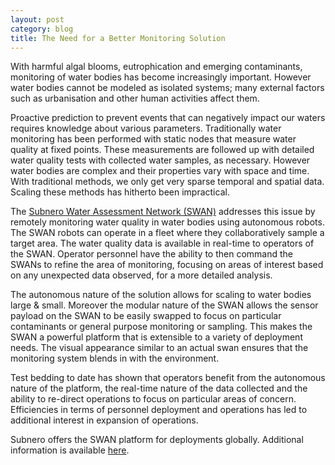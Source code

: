 ```yaml
---
layout: post
category: blog
title: The Need for a Better Monitoring Solution
---
```


With harmful algal blooms, eutrophication and emerging contaminants, monitoring of water bodies has become increasingly important. However water bodies cannot be modeled as isolated systems; many external factors such as urbanisation and other human activities affect them.

Proactive prediction to prevent events that can negatively impact our waters requires knowledge about various parameters. Traditionally water monitoring has been performed with static nodes that measure water quality at fixed points. These measurements are followed up with detailed water quality tests with collected water samples, as necessary. However water bodies are complex and their properties vary with space and time. With traditional methods, we only get very sparse temporal and spatial data. Scaling these methods has hitherto been impractical.

The [Subnero Water Assessment Network (SWAN)](/technology/swan) addresses this issue by remotely monitoring water quality in water bodies using autonomous robots. The SWAN robots can operate in a fleet where they collaboratively sample a target area. The water quality data is available in real-time to operators of the SWAN. Operator personnel have the ability to then command the SWANs to refine the area of monitoring, focusing on areas of interest based on any unexpected data observed, for a more detailed analysis.

The autonomous nature of the solution allows for scaling to water bodies large & small. Moreover the modular nature of the SWAN allows the sensor payload on the SWAN to be easily swapped to focus on particular contaminants or general purpose monitoring or sampling. This makes the SWAN a powerful platform that is extensible to a variety of deployment needs. The visual appearance similar to an actual swan ensures that the monitoring system blends in with the environment.

Test bedding to date has shown that operators benefit from the autonomous nature of the platform, the real-time nature of the data collected and the ability to re-direct operations to focus on particular areas of concern. Efficiencies in terms of personnel deployment and operations has led to additional interest in expansion of operations.


Subnero offers the SWAN platform for deployments globally. Additional information is available [here]((/technology/swan)).
